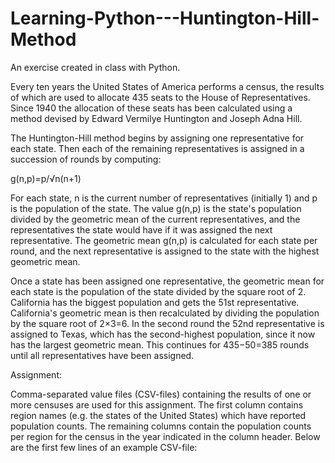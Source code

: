 # Learning-Python---Huntington-Hill-Method
An exercise created in class with Python.

Every ten years the United States of America performs a census, the results of which are used to allocate 435 seats to the House of Representatives. Since 1940 the allocation of these seats has been calculated using a method devised by Edward Vermilye Huntington and Joseph Adna Hill.

The Huntington-Hill method begins by assigning one representative for each state. Then each of the remaining representatives is assigned in a succession of rounds by computing:

g(n,p)=p/√n(n+1)

For each state, n is the current number of representatives (initially 1) and p is the population of the state. The value g(n,p) is the state's population divided by the geometric mean of the current representatives, and the representatives the state would have if it was assigned the next representative. The geometric mean g(n,p) is calculated for each state per round, and the next representative is assigned to the state with the highest geometric mean.

Once a state has been assigned one representative, the geometric mean for each state is the population of the state divided by the square root of 2. California has the biggest population and gets the 51st representative. California's geometric mean is then recalculated by dividing the population by the square root of 2×3=6. In the second round the 52nd representative is assigned to Texas, which has the second-highest population, since it now has the largest geometric mean. This continues for 435−50=385 rounds until all representatives have been assigned.

Assignment:

Comma-separated value files (CSV-files) containing the results of one or more censuses are used for this assignment. The first column contains region names (e.g. the states of the United States) which have reported population counts. The remaining columns contain the population counts per region for the census in the year indicated in the column header. Below are the first few lines of an example CSV-file:

